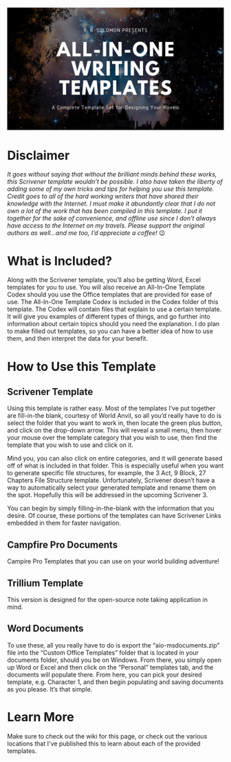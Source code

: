 ![All-In-One Writing Template](https://github.com/rrsolomon/All-In-One-Template/blob/main/Photos/All%20In%20One%20Templates.png)

# Disclaimer
_It goes without saying that without the brilliant minds behind these works, this Scrivener template wouldn’t be possible. I also have taken the liberty of adding some of my own tricks and tips for helping you use this template. Credit goes to all of the hard working writers that have shared their knowledge with the Internet. I must make it abundantly clear that I do not own a lot of the work that has been compiled in this template. I put it together for the sake of convenience, and offline use since I don’t always have access to the Internet on my travels. Please support the original authors as well…and me too, I’d appreciate a coffee!_ 😉

# What is Included?
Along with the Scrivener template, you’ll also be getting Word, Excel templates for you to use. You will also receive an All-In-One Template Codex should you use the Office templates that are provided for ease of use. The All-In-One Template Codex is included in the Codex folder of this template. The Codex will contain files that explain to use a certain template. It will give you examples of different types of things, and go further into information about certain topics should you need the explanation. I do plan to make filled out templates, so you can have a better idea of how to use them, and then interpret the data for your benefit.

# How to Use this Template
## Scrivener Template
Using this template is rather easy. Most of the templates I’ve put together are fill-in-the blank, courtesy of World Anvil, so all you’d really have to do is select the folder that you want to work in, then locate the green plus button, and click on the drop-down arrow. This will reveal a small menu, then hover your mouse over the template category that you wish to use, then find the template that you wish to use and click on it.

Mind you, you can also click on entire categories, and it will generate based off of what is included in that folder. This is especially useful when you want to generate specific file structures, for example, the 3 Act, 9 Block, 27 Chapters File Structure template. Unfortunately, Scrivener doesn’t have a way to automatically select your generated template and rename them on the spot. Hopefully this will be addressed in the upcoming Scrivener 3.

You can begin by simply filling-in-the-blank with the information that you desire. Of course, these portions of the templates can have Scrivener Links embedded in them for faster navigation.

## Campfire Pro Documents
Campire Pro Templates that you can use on your world building adventure! 

## Trillium Template
This version is designed for the open-source note taking application in mind.

## Word Documents
To use these, all you really have to do is export the “aio-msdocuments.zip” file into the “Custom Office Templates” folder that is located in your documents folder, should you be on Windows. From there, you simply open up Word or Excel and then click on the “Personal” templates tab, and the documents will populate there. From here, you can pick your desired template, e.g. Character 1, and then begin populating and saving documents as you please. It’s that simple.

# Learn More
Make sure to check out the wiki for this page, or check out the various locations that I've published this to learn about each of the provided templates.
